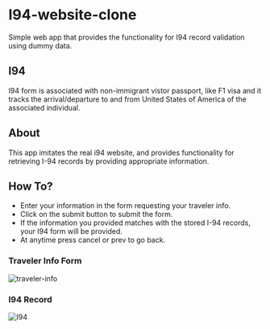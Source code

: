 # I94-website-clone

Simple web app that provides the functionality for I94 record validation using dummy data.

## I94

I94 form is associated with non-immigrant vistor passport, like F1 visa and it tracks the arrival/departure to and from United States of America of the associated individual.

## About

This app imitates the real i94 website, and provides functionality for retrieving I-94 records by providing appropriate information.

## How To?

- Enter your information in the form requesting your traveler info.
- Click on the submit button to submit the form.
- If the information you provided matches with the stored I-94 records, your I94 form will be provided.
- At anytime press cancel or prev to go back.

### Traveler Info Form

![traveler-info](https://user-images.githubusercontent.com/55064602/160276201-4eedfc14-80b7-4afa-ae69-1df22640e555.png)

### I94 Record

![I94](https://user-images.githubusercontent.com/55064602/160276260-806d0211-06a0-4d9f-8c8d-2f3c61513c72.png)
